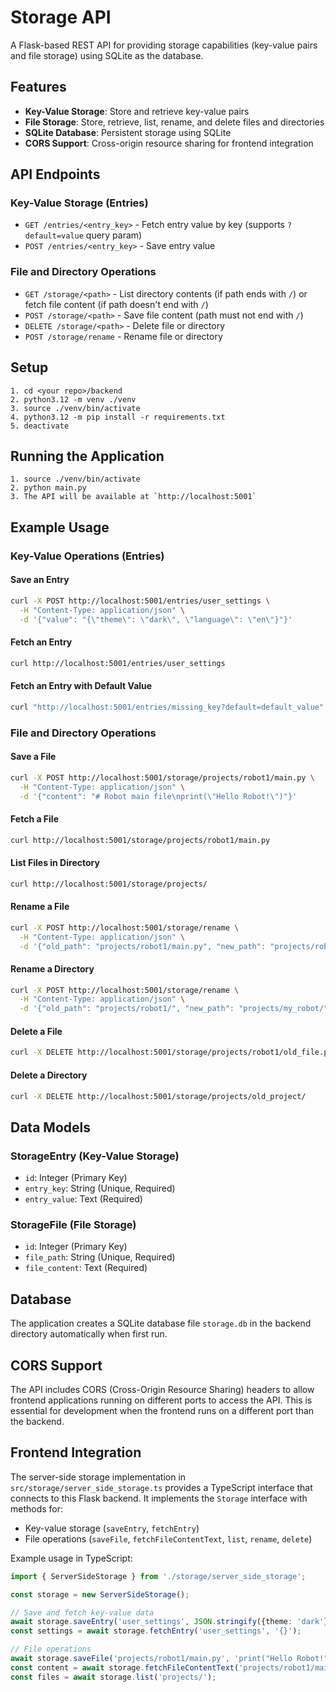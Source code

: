 # Storage API

A Flask-based REST API for providing storage capabilities (key-value pairs and file storage) using SQLite as the database.

## Features

- **Key-Value Storage**: Store and retrieve key-value pairs
- **File Storage**: Store, retrieve, list, rename, and delete files and directories
- **SQLite Database**: Persistent storage using SQLite
- **CORS Support**: Cross-origin resource sharing for frontend integration

## API Endpoints

### Key-Value Storage (Entries)

- `GET /entries/<entry_key>` - Fetch entry value by key (supports `?default=value` query param)
- `POST /entries/<entry_key>` - Save entry value

### File and Directory Operations

- `GET /storage/<path>` - List directory contents (if path ends with `/`) or fetch file content (if path doesn't end with `/`)
- `POST /storage/<path>` - Save file content (path must not end with `/`)
- `DELETE /storage/<path>` - Delete file or directory
- `POST /storage/rename` - Rename file or directory

## Setup
    1. cd <your repo>/backend
    2. python3.12 -m venv ./venv
    3. source ./venv/bin/activate
    4. python3.12 -m pip install -r requirements.txt
    5. deactivate

## Running the Application
    1. source ./venv/bin/activate
    2. python main.py
    3. The API will be available at `http://localhost:5001`

## Example Usage

### Key-Value Operations (Entries)

#### Save an Entry
```bash
curl -X POST http://localhost:5001/entries/user_settings \
  -H "Content-Type: application/json" \
  -d '{"value": "{\"theme\": \"dark\", \"language\": \"en\"}"}'
```

#### Fetch an Entry
```bash
curl http://localhost:5001/entries/user_settings
```

#### Fetch an Entry with Default Value
```bash
curl "http://localhost:5001/entries/missing_key?default=default_value"
```

### File and Directory Operations

#### Save a File
```bash
curl -X POST http://localhost:5001/storage/projects/robot1/main.py \
  -H "Content-Type: application/json" \
  -d '{"content": "# Robot main file\nprint(\"Hello Robot!\")"}'
```

#### Fetch a File
```bash
curl http://localhost:5001/storage/projects/robot1/main.py
```

#### List Files in Directory
```bash
curl http://localhost:5001/storage/projects/
```

#### Rename a File
```bash
curl -X POST http://localhost:5001/storage/rename \
  -H "Content-Type: application/json" \
  -d '{"old_path": "projects/robot1/main.py", "new_path": "projects/robot1/robot_main.py"}'
```

#### Rename a Directory
```bash
curl -X POST http://localhost:5001/storage/rename \
  -H "Content-Type: application/json" \
  -d '{"old_path": "projects/robot1/", "new_path": "projects/my_robot/"}'
```

#### Delete a File
```bash
curl -X DELETE http://localhost:5001/storage/projects/robot1/old_file.py
```

#### Delete a Directory
```bash
curl -X DELETE http://localhost:5001/storage/projects/old_project/
```

## Data Models

### StorageEntry (Key-Value Storage)
- `id`: Integer (Primary Key)
- `entry_key`: String (Unique, Required)
- `entry_value`: Text (Required)

### StorageFile (File Storage)
- `id`: Integer (Primary Key)
- `file_path`: String (Unique, Required)
- `file_content`: Text (Required)

## Database

The application creates a SQLite database file `storage.db` in the backend directory automatically when first run.

## CORS Support

The API includes CORS (Cross-Origin Resource Sharing) headers to allow frontend applications running on different ports to access the API. This is essential for development when the frontend runs on a different port than the backend.

## Frontend Integration

The server-side storage implementation in `src/storage/server_side_storage.ts` provides a TypeScript interface that connects to this Flask backend. It implements the `Storage` interface with methods for:

- Key-value storage (`saveEntry`, `fetchEntry`)
- File operations (`saveFile`, `fetchFileContentText`, `list`, `rename`, `delete`)

Example usage in TypeScript:
```typescript
import { ServerSideStorage } from './storage/server_side_storage';

const storage = new ServerSideStorage();

// Save and fetch key-value data
await storage.saveEntry('user_settings', JSON.stringify({theme: 'dark'}));
const settings = await storage.fetchEntry('user_settings', '{}');

// File operations
await storage.saveFile('projects/robot1/main.py', 'print("Hello Robot!")');
const content = await storage.fetchFileContentText('projects/robot1/main.py');
const files = await storage.list('projects/');
```
